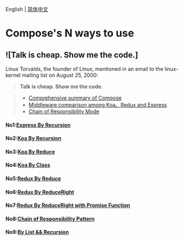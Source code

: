 English | [简体中文](./README.md)

# Compose's N ways to use

## ![Talk is cheap. Show me the code.]

Linus Torvalds, the founder of Linux, mentioned in an email to the linux-kernel mailing list on August 25, 2000:

> **Talk is cheap. Show me the code.**

> - [Comprehensive summary of Compose](https://segmentfault.com/a/1190000016707187#item-7-5)
> - [Middleware comparison among Koa、Redux and Express](https://github.com/nanjixiong218/analys-middlewares/tree/master/src)
> - [Chain of Responsibility Mode](https://blog.csdn.net/liuwenzhe2008/article/details/70199520)


#### No1:[Express By Recursion](https://github.com/su37josephxia/compose-awesome/blob/master/express/index.js)


#### No2:[Koa By Recursion](https://github.com/su37josephxia/compose-awesome/blob/master/koa/index.js)


#### No3:[Koa By Reduce](https://github.com/su37josephxia/compose-awesome/blob/master/koa/koa-reduce.js)


#### No4:[Koa By Class](https://github.com/su37josephxia/compose-awesome/blob/master/koa/koa-class.js)


#### No5:[Redux By Reduce](https://github.com/su37josephxia/compose-awesome/blob/master/redux/reduce.js)


#### No6:[Redux By ReduceRight](https://github.com/su37josephxia/compose-awesome/blob/master/redux/reduceRight.js)


#### No7:[Redux By ReduceRight with Promise Function](https://github.com/su37josephxia/compose-awesome/blob/master/redux/reducePromise.js)


#### No8:[Chain of Responsibility Pattern ](https://github.com/su37josephxia/compose-awesome/blob/master/chain-of-responsibility-pattern/index.js)


#### No9:[By List && Recursion](https://github.com/su37josephxia/compose-awesome/blob/master/stack-compose/index.js)


 

